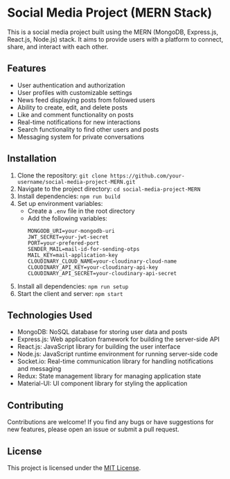 # Social Media Project (MERN Stack)

This is a social media project built using the MERN (MongoDB, Express.js, React.js, Node.js) stack. It aims to provide users with a platform to connect, share, and interact with each other.

## Features

- User authentication and authorization
- User profiles with customizable settings
- News feed displaying posts from followed users
- Ability to create, edit, and delete posts
- Like and comment functionality on posts
- Real-time notifications for new interactions
- Search functionality to find other users and posts
- Messaging system for private conversations

## Installation

1. Clone the repository: `git clone https://github.com/your-username/social-media-project-MERN.git`
2. Navigate to the project directory: `cd social-media-project-MERN`
3. Install dependencies: `npm run build`
4. Set up environment variables:
    - Create a `.env` file in the root directory
    - Add the following variables:
      ```
      MONGODB_URI=your-mongodb-uri
      JWT_SECRET=your-jwt-secret
      PORT=your-prefered-port
      SENDER_MAIL=mail-id-for-sending-otps
      MAIL_KEY=mail-application-key
      CLOUDINARY_CLOUD_NAME=your-cloudinary-cloud-name
      CLOUDINARY_API_KEY=your-cloudinary-api-key
      CLOUDINARY_API_SECRET=your-cloudinary-api-secret
      ```
5. Install all dependencies: `npm run setup`
5. Start the client and server: `npm start`

## Technologies Used

- MongoDB: NoSQL database for storing user data and posts
- Express.js: Web application framework for building the server-side API
- React.js: JavaScript library for building the user interface
- Node.js: JavaScript runtime environment for running server-side code
- Socket.io: Real-time communication library for handling notifications and messaging
- Redux: State management library for managing application state
- Material-UI: UI component library for styling the application

## Contributing

Contributions are welcome! If you find any bugs or have suggestions for new features, please open an issue or submit a pull request.

## License

This project is licensed under the [MIT License](LICENSE).
